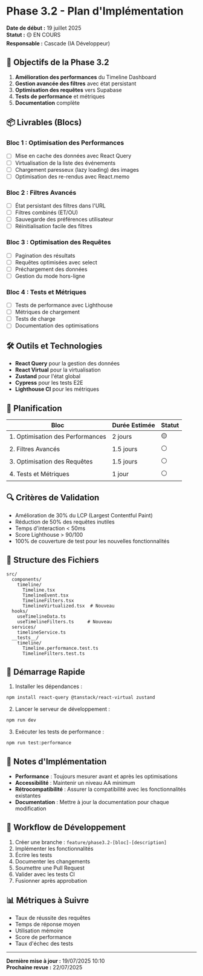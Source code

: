 # Phase 3.2 - Plan d'Implémentation

**Date de début :** 19 juillet 2025  
**Statut :** 🟡 EN COURS  
**Responsable :** Cascade (IA Développeur)

## 🎯 Objectifs de la Phase 3.2

1. **Amélioration des performances** du Timeline Dashboard
2. **Gestion avancée des filtres** avec état persistant
3. **Optimisation des requêtes** vers Supabase
4. **Tests de performance** et métriques
5. **Documentation** complète

## 📦 Livrables (Blocs)

### Bloc 1 : Optimisation des Performances
- [ ] Mise en cache des données avec React Query
- [ ] Virtualisation de la liste des événements
- [ ] Chargement paresseux (lazy loading) des images
- [ ] Optimisation des re-rendus avec React.memo

### Bloc 2 : Filtres Avancés
- [ ] État persistant des filtres dans l'URL
- [ ] Filtres combinés (ET/OU)
- [ ] Sauvegarde des préférences utilisateur
- [ ] Réinitialisation facile des filtres

### Bloc 3 : Optimisation des Requêtes
- [ ] Pagination des résultats
- [ ] Requêtes optimisées avec select
- [ ] Préchargement des données
- [ ] Gestion du mode hors-ligne

### Bloc 4 : Tests et Métriques
- [ ] Tests de performance avec Lighthouse
- [ ] Métriques de chargement
- [ ] Tests de charge
- [ ] Documentation des optimisations

## 🛠️ Outils et Technologies

- **React Query** pour la gestion des données
- **React Virtual** pour la virtualisation
- **Zustand** pour l'état global
- **Cypress** pour les tests E2E
- **Lighthouse CI** pour les métriques

## 📅 Planification

| Bloc | Durée Estimée | Statut |
|------|---------------|--------|
| 1. Optimisation des Performances | 2 jours | 🟡 |
| 2. Filtres Avancés | 1.5 jours | ⚪ |
| 3. Optimisation des Requêtes | 1.5 jours | ⚪ |
| 4. Tests et Métriques | 1 jour | ⚪ |

## 🔍 Critères de Validation

- Amélioration de 30% du LCP (Largest Contentful Paint)
- Réduction de 50% des requêtes inutiles
- Temps d'interaction < 50ms
- Score Lighthouse > 90/100
- 100% de couverture de test pour les nouvelles fonctionnalités

## 📂 Structure des Fichiers

```
src/
  components/
    timeline/
      Timeline.tsx
      TimelineEvent.tsx
      TimelineFilters.tsx
      TimelineVirtualized.tsx  # Nouveau
  hooks/
    useTimelineData.ts
    useTimelineFilters.ts     # Nouveau
  services/
    timelineService.ts
  __tests__/
    timeline/
      Timeline.performance.test.ts
      TimelineFilters.test.ts
```
## 🚀 Démarrage Rapide

1. Installer les dépendances :
```bash
npm install react-query @tanstack/react-virtual zustand
```

2. Lancer le serveur de développement :
```bash
npm run dev
```

3. Exécuter les tests de performance :
```bash
npm run test:performance
```

## 📝 Notes d'Implémentation

- **Performance** : Toujours mesurer avant et après les optimisations
- **Accessibilité** : Maintenir un niveau AA minimum
- **Rétrocompatibilité** : Assurer la compatibilité avec les fonctionnalités existantes
- **Documentation** : Mettre à jour la documentation pour chaque modification

## 🔄 Workflow de Développement

1. Créer une branche : `feature/phase3.2-[bloc]-[description]`
2. Implémenter les fonctionnalités
3. Écrire les tests
4. Documenter les changements
5. Soumettre une Pull Request
6. Valider avec les tests CI
7. Fusionner après approbation

## 📊 Métriques à Suivre

- Taux de réussite des requêtes
- Temps de réponse moyen
- Utilisation mémoire
- Score de performance
- Taux d'échec des tests

---

**Dernière mise à jour :** 19/07/2025 10:10  
**Prochaine revue :** 22/07/2025
